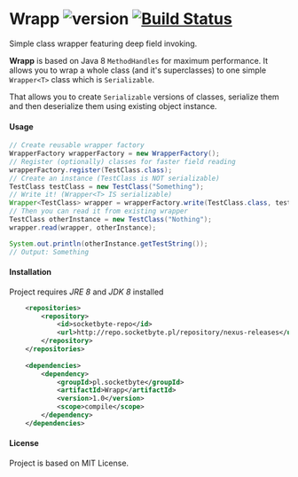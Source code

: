 # Wrapp ![version](https://img.shields.io/badge/version-1.0-blue.svg) [![Build Status](https://travis-ci.org/SocketByte/Wrapp.svg?branch=master)](https://travis-ci.org/SocketByte/Wrapp)
Simple class wrapper featuring deep field invoking.

**Wrapp** is based on Java 8 `MethodHandles` for maximum performance. 
It allows you to wrap a whole class (and it's superclasses) 
to one simple `Wrapper<T>` class which is `Serializable`.

That allows you to create `Serializable` versions of classes, serialize them
and then deserialize them  using existing object instance.

#### Usage
```java
// Create reusable wrapper factory
WrapperFactory wrapperFactory = new WrapperFactory();
// Register (optionally) classes for faster field reading
wrapperFactory.register(TestClass.class);
// Create an instance (TestClass is NOT serializable)
TestClass testClass = new TestClass("Something");
// Write it! (Wrapper<T> IS serializable)
Wrapper<TestClass> wrapper = wrapperFactory.write(TestClass.class, testClass);
// Then you can read it from existing wrapper
TestClass otherInstance = new TestClass("Nothing");
wrapper.read(wrapper, otherInstance);

System.out.println(otherInstance.getTestString());
// Output: Something
```

#### Installation
Project requires _JRE 8_ and _JDK 8_ installed
```xml
    <repositories>
        <repository>
            <id>socketbyte-repo</id>
            <url>http://repo.socketbyte.pl/repository/nexus-releases</url>
        </repository>
    </repositories>
    
    <dependencies>
        <dependency>
            <groupId>pl.socketbyte</groupId>
            <artifactId>Wrapp</artifactId>
            <version>1.0</version>
            <scope>compile</scope>
        </dependency>
    </dependencies>
```

#### License
Project is based on MIT License.


